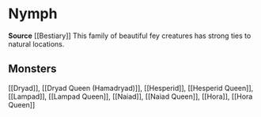 ﻿---
id: '230'
name: Nymph
rarity: Common
source: '[[DATABASE/source/Bestiary|Bestiary]]'
trait:
- Nymph
type: Trait

---
# Nymph

**Source** [[Bestiary]]
This family of beautiful fey creatures has strong ties to natural locations.

## Monsters

[[Dryad]], [[Dryad Queen (Hamadryad)]], [[Hesperid]], [[Hesperid Queen]], [[Lampad]], [[Lampad Queen]], [[Naiad]], [[Naiad Queen]], [[Hora]], [[Hora Queen]]